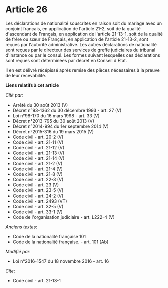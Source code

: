 # Article 26

Les déclarations de nationalité souscrites en raison soit du mariage avec un conjoint français, en application de l'article
21-2, soit de la qualité d'ascendant de Français, en application de l'article 21-13-1, soit de la qualité de frère ou sœur de
Français, en application de l'article 21-13-2, sont reçues par l'autorité administrative. Les autres déclarations de
nationalité sont reçues par le directeur des services de greffe judiciaires du tribunal d'instance ou par le consul. Les
formes suivant lesquelles ces déclarations sont reçues sont déterminées par décret en Conseil d'Etat. 

Il en est délivré récépissé après remise des pièces nécessaires à la preuve de leur recevabilité.

**Liens relatifs à cet article**

_Cité par_:

  - Arrêté du 30 août 2013 (V)
  - Décret n°93-1362 du 30 décembre 1993 - art. 27 (V)
  - Loi n°98-170 du 16 mars 1998 - art. 33 (V)
  - Décret n°2013-795 du 30 août 2013 (V)
  - Décret n°2014-994 du 1er septembre 2014 (V)
  - Décret n°2015-316 du 19 mars 2015 (V)
  - Code civil - art. 20-2 (V)
  - Code civil - art. 21-11 (V)
  - Code civil - art. 21-12 (V)
  - Code civil - art. 21-13 (V)
  - Code civil - art. 21-14 (V)
  - Code civil - art. 21-2 (V)
  - Code civil - art. 21-4 (V)
  - Code civil - art. 21-8 (V)
  - Code civil - art. 22-3 (V)
  - Code civil - art. 23 (V)
  - Code civil - art. 23-5 (V)
  - Code civil - art. 24-2 (V)
  - Code civil - art. 2493 (VT)
  - Code civil - art. 32-5 (V)
  - Code civil - art. 33-1 (V)
  - Code de l'organisation judiciaire - art. L222-4 (V)

_Anciens textes_:

  - Code de la nationalité française 101
  - Code de la nationalité française. - art. 101 (Ab)

_Modifié par_:

  - Loi n°2016-1547 du 18 novembre 2016 - art. 16

_Cite_:

  - Code civil - art. 21-13-1
